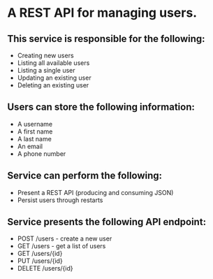 # A REST API for managing users. 

## This service is responsible for the following:
- Creating new users
- Listing all available users
- Listing a single user
- Updating an existing user
- Deleting an existing user

## Users can store the following information:
- A username
- A first name
- A last name
- An email
- A phone number

## Service can perform the following:
- Present a REST API (producing and consuming JSON)
- Persist users through restarts

## Service presents the following API endpoint:
- POST /users - create a new user
- GET /users - get a list of users
- GET /users/{id}
- PUT /users/{id}
- DELETE /users/{id}
